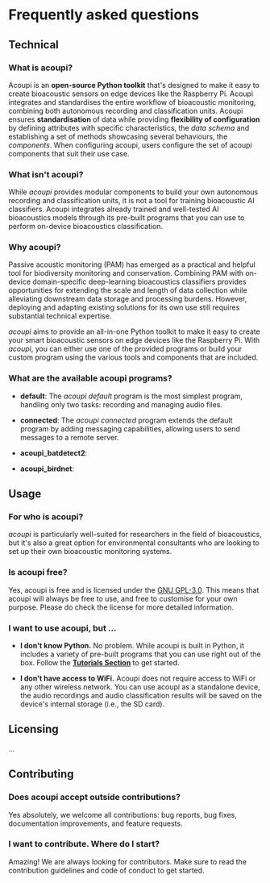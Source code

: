 
# Frequently asked questions

## Technical 

### What is acoupi? 
Acoupi is an **open-source Python toolkit** that's designed to make it easy to create bioacoustic sensors on edge devices like the Raspberry Pi. Acoupi integrates and standardises the entire workflow of bioacoustic monitoring, combining both autonomous recording and classification units. Acoupi ensures **standardisation** of data while providing **flexibility of configuration** by defining attributes with specific characteristics, the *data schema* and establishing a set of methods showcasing several behaviours, the *components*. When configuring acoupi, users configure the set of acoupi components that suit their use case. 

### What isn't acoupi?
While _acoupi_ provides modular components to build your own autonomous recording and classification units, it is not a tool for training bioacoustic AI classifiers. Acoupi integrates already trained and well-tested AI bioacoustics models through its pre-built programs that you can use to perform on-device bioacoustics classification. 

### Why acoupi? 
Passive acoustic monitoring (PAM) has emerged as a practical and helpful tool for biodiversity monitoring and conservation. Combining PAM with on-device domain-specific deep-learning bioacoustics classifiers provides opportunities for extending the scale and length of data collection while alleviating downstream data storage and processing burdens. However, deploying and adapting existing solutions for its own use still requires substantial technical expertise. 

_acoupi_ aims to provide an all-in-one Python toolkit to make it easy to create your smart bioacoustic sensors on edge devices like the Raspberry Pi. With _acoupi_, you can either use one of the provided programs or build your custom program using the various tools and components that are included.

### What are the available acoupi programs? 

- __default__: The _acoupi default_ program is the most simplest program, handling only two tasks: recording and managing audio files.

- __connected__: The _acoupi connected_ program extends the default program by adding messaging capabilities, allowing users to send messages to a remote server.

- **acoupi_batdetect2**: 

- **acoupi_birdnet**:

## Usage

### For who is acoupi? 
_acoupi_ is particularly well-suited for researchers in the field of bioacoustics, but it's also a great option for environmental consultants who are looking to set up their own bioacoustic monitoring systems. 

### Is acoupi free?
Yes, acoupi is free and is licensed under the [GNU GPL-3.0](license.md). This means that acoupi will always be free to use, and free to customise for your own purpose. Please do check the license for more detailed information. 

### I want to use acoupi, but ...
- **I don't know Python.** No problem. While acoupi is built in Python, it includes a variety of pre-built programs that you can use right out of the box. Follow the [__Tutorials Section__](tutorials/index.md) to get started.

- **I don't have access to WiFi.** Acoupi does not require access to WiFi or any other wireless network. You can use acoupi as a standalone device, the audio recordings and audio classification results will be saved on the device's internal storage (i.e., the SD card). 

## Licensing
...

## Contributing

### Does acoupi accept outside contributions? 
Yes absolutely, we welcome all contributions: bug reports, bug fixes, documentation improvements, and feature requests.  

### I want to contribute. Where do I start?
Amazing! We are always looking for contributors. Make sure to read the contribution guidelines and code of conduct to get started.
